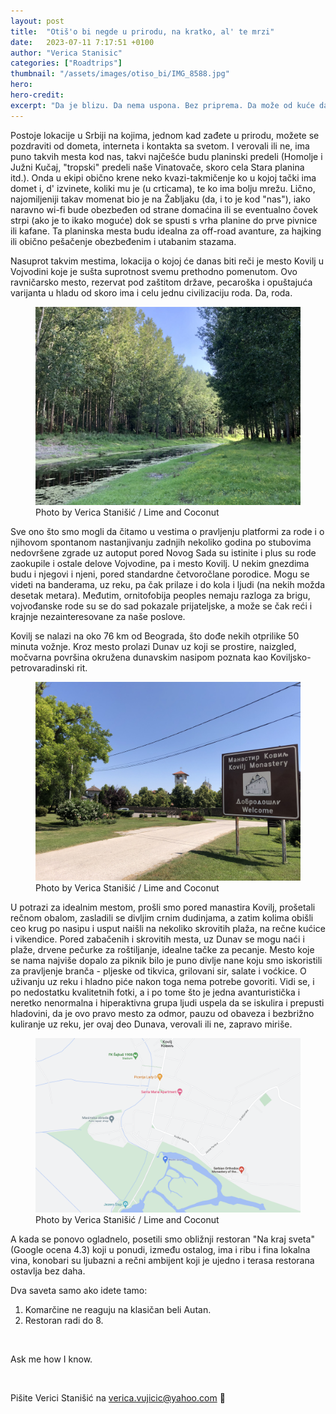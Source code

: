 ```yaml
---
layout: post
title:  "Otiš'o bi negde u prirodu, na kratko, al' te mrzi"
date:   2023-07-11 7:17:51 +0100
author: "Verica Stanisic"
categories: ["Roadtrips"]
thumbnail: "/assets/images/otiso_bi/IMG_8588.jpg"
hero: 
hero-credit: 
excerpt: "Da je blizu. Da nema uspona. Bez priprema. Da može od kuće da se gleda. Na youtube-u."
---
```

<drop-cap>P</drop-cap>ostoje lokacije u Srbiji na kojima, jednom kad zađete u prirodu, možete se pozdraviti od dometa, interneta i kontakta sa svetom. I verovali ili ne, ima puno takvih mesta kod nas, takvi najčešće budu planinski predeli (Homolje i Južni Kučaj, "tropski" predeli naše Vinatovače, skoro cela Stara planina itd.). Onda u ekipi obično krene neko kvazi-takmičenje ko u kojoj tački ima domet i, d' izvinete, koliki mu je (u crticama), te ko ima bolju mrežu. Lično, najomiljeniji takav momenat bio je na Žabljaku (da, i to je kod "nas"), iako naravno wi-fi bude obezbeđen od strane domaćina ili se eventualno čovek strpi (ako je to ikako moguće) dok se spusti s vrha planine do prve pivnice ili kafane. Ta planinska mesta budu idealna za off-road avanture, za hajking ili obično pešačenje obezbeđenim i utabanim stazama.

Nasuprot takvim mestima, lokacija o kojoj će danas biti reči je mesto Kovilj u Vojvodini koje je sušta suprotnost svemu prethodno pomenutom. Ovo ravničarsko mesto, rezervat pod zaštitom države, pecaroška i opuštajuća varijanta u hladu od skoro ima i celu jednu civilizaciju roda. Da, roda. 

<figure>
    <img src='/assets/images/otiso_bi/IMG_8586.jpg' alt='missing' />
    <figcaption>Photo by Verica Stanišić / Lime and Coconut</figcaption>
</figure>

Sve ono što smo mogli da čitamo u vestima o pravljenju platformi za rode i o njihovom spontanom nastanjivanju zadnjih nekoliko godina po stubovima nedovršene zgrade uz autoput pored Novog Sada su istinite i plus su rode zaokupile i ostale delove Vojvodine, pa i mesto Kovilj. U nekim gnezdima budu i njegovi i njeni, pored standardne četvoročlane porodice. Mogu se videti na banderama, uz reku, pa čak prilaze i do kola i ljudi (na nekih možda desetak metara). Međutim, ornitofobija peoples nemaju razloga za brigu, vojvođanske rode su se do sad pokazale prijateljske, a može se čak reći i krajnje nezainteresovane za naše poslove. 

Kovilj se nalazi na oko 76 km od Beograda, što dođe nekih otprilike 50 minuta vožnje. Kroz mesto prolazi Dunav uz koji se prostire, naizgled, močvarna površina okružena dunavskim nasipom poznata kao Koviljsko-petrovaradinski rit.

<figure>
    <img src='/assets/images/otiso_bi/IMG_8579.jpg' alt='missing' />
    <figcaption>Photo by Verica Stanišić / Lime and Coconut</figcaption>
</figure>

U potrazi za idealnim mestom, prošli smo pored manastira Kovilj, prošetali rečnom obalom, zasladili se divljim crnim dudinjama, a zatim kolima obišli ceo krug po nasipu i usput naišli na nekoliko skrovitih plaža, na rečne kućice i vikendice. Pored zabačenih i skrovitih mesta, uz Dunav se mogu naći i plaže, drvene pečurke za roštiljanje, idealne tačke za pecanje. Mesto koje se nama najviše dopalo za piknik bilo je puno divlje nane koju smo iskoristili za pravljenje branča - pljeske od tikvica, grilovani sir, salate i voćkice. O uživanju uz reku i hladno piće nakon toga nema potrebe govoriti. Vidi se, i po nedostatku kvalitetnih fotki, a i po tome što je jedna avanturistička i neretko nenormalna i hiperaktivna grupa ljudi uspela da se iskulira i prepusti hladovini, da je ovo pravo mesto za odmor, pauzu od obaveza i bezbrižno kuliranje uz reku, jer ovaj deo Dunava, verovali ili ne, zapravo miriše.

<figure>
    <img src='/assets/images/otiso_bi/kovilj.png' alt='missing' />
    <figcaption>Photo by Verica Stanišić / Lime and Coconut</figcaption>
</figure>

A kada se ponovo ogladnelo, posetili smo obližnji restoran "Na kraj sveta" (Google ocena 4.3) koji u ponudi, između ostalog, ima i ribu i fina lokalna vina, konobari su ljubazni a rečni ambijent koji je ujedno i terasa restorana ostavlja bez daha. 

Dva saveta samo ako idete tamo:
1. Komarčine ne reaguju na klasičan beli Autan.
2. Restoran radi do 8.

<br>
 
Ask me how I know.

<br>

Pišite Verici Stanišić na [verica.vujicic@yahoo.com](mailto:verica.vujicic@yahoo.com) 🥥